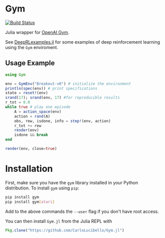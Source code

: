 # Gym

[![Build Status](https://travis-ci.org/CarloLucibello/Gym.jl.svg?branch=master)](https://travis-ci.org/CarloLucibello/Gym.jl)

Julia wrapper for [OpenAI Gym](https://gym.openai.com/). 

See [DeepRLexamples.jl](https://github.com/CarloLucibello/DeepRLexamples.jl) for some examples of deep reinforcement learning
using the `Gym` enviroment.

## Usage Example
```julia
using Gym

env = GymEnv("Breakout-v0") # initialize the environment
println(spec(env)) # print specifications
state = reset!(env)
srand(17); srand(env, 17) #for reproducible results
r_tot = 0.0
while true # play one episode
    A = action_space(env)
    action = rand(A)
    obs, rew, isdone, info = step!(env, action)
    r_tot += rew
    render(env)
    isdone && break    
end

render(env, close=true)
```

# Installation
First, make sure you  have the `gym` library installed in your Python distribution.
To install `gym` using `pip`:
```bash
pip install gym
pip install gym[atari]
``` 
Add to the above commands the `--user` flag if you don't have root access.

You can then install `Gym.jl` from the Julia REPL with  
```julia
Pkg.clone("https://github.com/CarloLucibello/Gym.jl")
```

